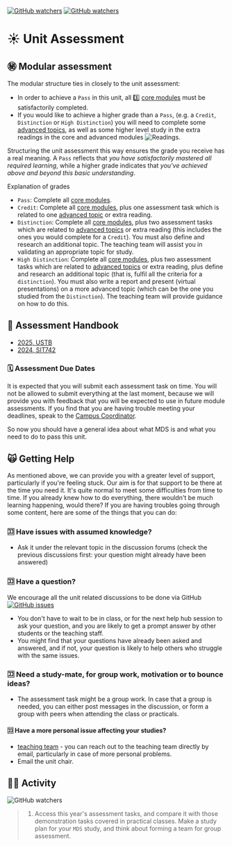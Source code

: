 [![GitHub watchers](https://img.shields.io/badge/tulip--lab-Modern--Data--Science-brightgreen)](../README.md)
[![GitHub watchers](https://img.shields.io/badge/Module-Induction-orange)](README.md)

# :sunny: Unit Assessment

## :secret: Modular assessment

The modular structure ties in closely to the unit assessment:

- In order to achieve a `Pass` in this unit, all :three: [core modules](M00C-Logistics.md#core-modules) must be satisfactorily completed.
- If you would like to achieve a higher grade than a `Pass`, (e.g. a `Credit`, `Distinction` or `High Distinction`) you will need to complete some [advanced topics](M00C-Logistics.md#advanced-modules), as well as some higher level study in the extra readings in the core and advanced modules ![Readings](https://img.shields.io/badge/MDS-Readings-red).

Structuring the unit assessment this way ensures the grade you receive has a real meaning. A `Pass` reflects that *you have satisfactorily mastered all required learning*, while a higher grade indicates that *you've achieved above and beyond this basic understanding*.

Explanation of grades

- `Pass`: Complete all [core modules](M00C-Logistics.md#core-modules).
- `Credit`: Complete all [core modules](M00C-Logistics.md#core-modules), plus one assessment task which is related to one [advanced topic](M00C-Logistics.md#advanced-modules) or extra reading.
- `Distinction`: Complete all [core modules](M00C-Logistics.md#core-modules), plus two assessment tasks which are related to [advanced topics](M00C-Logistics.md#advanced-modules) or extra reading (this includes the ones you would complete for a `Credit`). You must also define and research an additional topic. The teaching team will assist you in validating an appropriate topic for study.
- `High Distinction`: Complete all [core modules](M00C-Logistics.md#core-modules), plus two assessment tasks which are related to [advanced topics](M00C-Logistics.md#advanced-modules) or extra reading, plus define and research an additional topic (that is, fulfil all the criteria for a `distinction`). You must also write a report and present (virtual presentations) on a more advanced topic (which can be the one you studied from the `Distinction`). The teaching team will provide guidance on how to do this. 

## :orange_book: Assessment Handbook

- [2025, USTB](https://github.com/tulip-lab/handouts/blob/main/mds/assessment/MDS2025USTB.pdf)  
- [2024, SIT742](https://github.com/tulip-lab/handouts/blob/main/mds/SIT742M00A.pdf)  


### :spiral_calendar: Assessment Due Dates

It is expected that you will submit each assessment task on time. You will not be allowed to submit everything at the last moment, because we will provide you with feedback that you will be expected to use in future module assessments. If you find that you are having trouble meeting your deadlines, speak to the [Campus Coordinator](M00B-Team.md#unit-team-contacts). 

So now you should have a general idea about what MDS is and what you need to do to pass this unit.


##  :scream_cat: Getting Help

As mentioned above, we can provide you with a greater level of support, particularly if you're feeling stuck. Our aim is for that support to be there at the time you need it. It's quite normal to meet some difficulties from time to time. If you already knew how to do everything, there wouldn't be much learning happening, would there? If you are having troubles going through some content, here are some of the things that you can do:

### :koko: Have issues with assumed knowledge?

-  Ask it under the relevant topic in the discussion forums (check the previous discussions first: your question might already have been answered) 


### :koko: Have a question?

We encourage all the unit related discussions to be done via GitHub 
[![GitHub issues](https://img.shields.io/github/issues/tulip-lab/Modern-Data-Science)](https://github.com/tulip-lab/Modern-Data-Science)
- You don't have to wait to be in class, or for the next help hub session to ask your question, and you are likely to get a prompt answer by other students or the teaching staff. 
- You might find that your questions have already been asked and answered, and if not, your question is likely to help others who struggle with the same issues.

### :koko: Need a study-mate, for group work, motivation or to bounce ideas?

- The assessment task might be a group work. In case that a group is needed, you can either post messages in the discussion, or form a group with peers when attending the class or practicals.
#### :koko: Have a more personal issue affecting your studies?

- [teaching team](M00B-Team.md#unit-team-contacts) - you can reach out to the teaching team directly by email, particularly in case of more personal problems.
- Email the unit chair.


## :biking_man: Activity

![GitHub watchers](https://img.shields.io/badge/MDS-Learning--Activity-yellow)
> 1. Access this year's assessment tasks, and compare it with those demonstration tasks covered in practical classes. Make a study plan for your `MDS` study, and think about forming a team for group assessment. 

